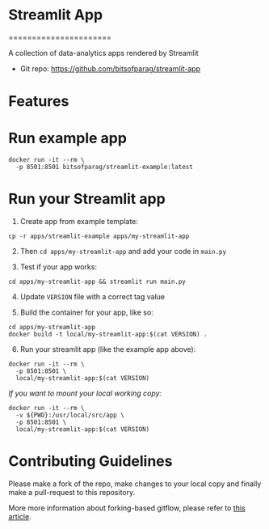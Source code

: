 # Streamlit App

======================

A collection of data-analytics apps rendered by Streamlit

- Git repo: https://github.com/bitsofparag/streamlit-app

# Features

# Run example app

```
docker run -it --rm \
  -p 8501:8501 bitsofparag/streamlit-example:latest
```

# Run your Streamlit app

1. Create app from example template:
```
cp -r apps/streamlit-example apps/my-streamlit-app
```

2. Then `cd apps/my-streamlit-app` and add your code in `main.py`

3. Test if your app works:

```
cd apps/my-streamlit-app && streamlit run main.py
```

4. Update `VERSION` file with a correct tag value

5. Build the container for your app, like so:

```
cd apps/my-streamlit-app
docker build -t local/my-streamlit-app:$(cat VERSION) .
```

6. Run your streamlit app (like the example app above):

```
docker run -it --rm \
  -p 8501:8501 \
  local/my-streamlit-app:$(cat VERSION)
```

_If you want to mount your local working copy:_

```
docker run -it --rm \
  -v ${PWD}:/usr/local/src/app \
  -p 8501:8501 \
  local/my-streamlit-app:$(cat VERSION)
```

# Contributing Guidelines

Please make a fork of the repo, make changes to your local copy and finally make a pull-request to
this repository.

More more information about forking-based gitflow, please refer to [this article](https://www.atlassian.com/git/tutorials/comparing-workflows/forking-workflow).
